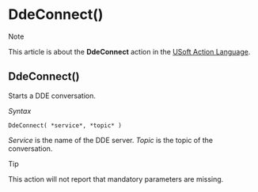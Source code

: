 # DdeConnect()



> [!NOTE]
> This article is about the **DdeConnect** action in the [USoft Action Language](/docs/Task%20flow/Action%20Language%20reference/USoft%20Action%20Language.md).

## **DdeConnect()**

Starts a DDE conversation.

*Syntax*

```
DdeConnect( *service*, *topic* )
```

*Service* is the name of the DDE server. *Topic* is the topic of the conversation.

> [!TIP]
> This action will not report that mandatory parameters are missing.